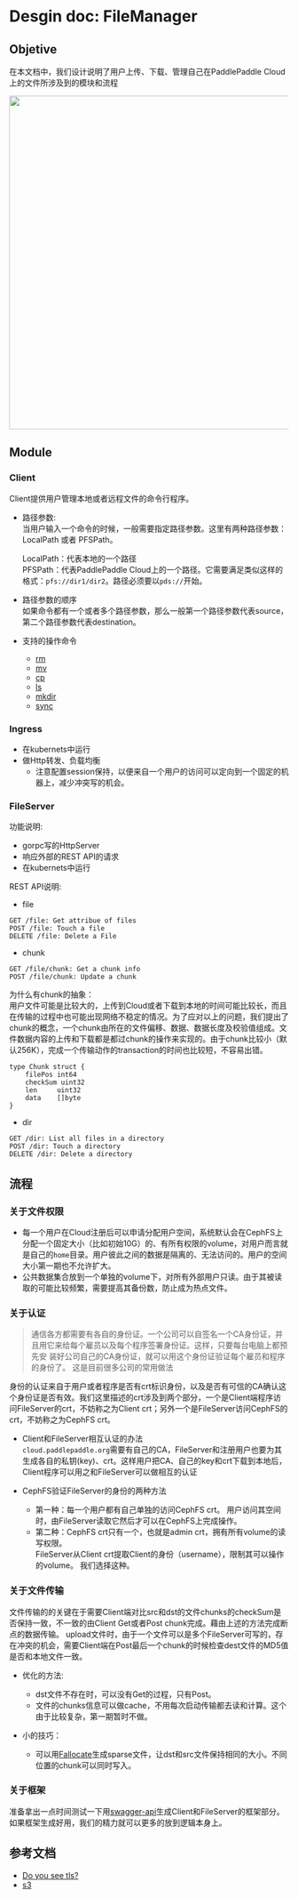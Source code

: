 # Desgin doc: FileManager
## Objetive
在本文档中，我们设计说明了用户上传、下载、管理自己在PaddlePaddle Cloud上的文件所涉及到的模块和流程

<image src=./src/filemanager.png width=600>

## Module
### Client
Client提供用户管理本地或者远程文件的命令行程序。

- 路径参数:  
当用户输入一个命令的时候，一般需要指定路径参数。这里有两种路径参数：LocalPath 或者 PFSPath。

	LocalPath：代表本地的一个路径  
	PFSPath：代表PaddlePaddle Cloud上的一个路径。它需要满足类似这样的格式：`pfs://dir1/dir2`。路径必须要以`pds://`开始。

- 路径参数的顺序  
如果命令都有一个或者多个路径参数，那么一般第一个路径参数代表source，第二个路径参数代表destination。

- 支持的操作命令
	- [rm](cmd_rm.md)
	- [mv](cmd_mv.md)
	- [cp](cmd_cp.md)
	- [ls](cmd_ls.md)
	- [mkdir](cmd_mkdir.md)
	- [sync](cmd_sync.md)


### Ingress
- 在kubernets中运行
- 做Http转发、负载均衡
	- 注意配置session保持，以便来自一个用户的访问可以定向到一个固定的机器上，减少冲突写的机会。


### FileServer
功能说明:  
- gorpc写的HttpServer  
- 响应外部的REST API的请求  
- 在kubernets中运行  

REST API说明:

- file

```
GET /file: Get attribue of files
POST /file: Touch a file 
DELETE /file: Delete a File
```

- chunk
 
```
GET /file/chunk: Get a chunk info 
POST /file/chunk: Update a chunk
```
为什么有chunk的抽象：  
用户文件可能是比较大的，上传到Cloud或者下载到本地的时间可能比较长，而且在传输的过程中也可能出现网络不稳定的情况。为了应对以上的问题，我们提出了chunk的概念，一个chunk由所在的文件偏移、数据、数据长度及校验值组成。文件数据内容的上传和下载都是都过chunk的操作来实现的。由于chunk比较小（默认256K），完成一个传输动作的transaction的时间也比较短，不容易出错。

```
type Chunk struct {
	filePos int64
	checkSum uint32
	len     uint32
	data    []byte
}
```  

- dir

```
GET /dir: List all files in a directory
POST /dir: Touch a directory
DELETE /dir: Delete a directory
```


## 流程
### 关于文件权限
- 每一个用户在Cloud注册后可以申请分配用户空间，系统默认会在CephFS上分配一个固定大小（比如初始10G）的、有所有权限的volume，对用户而言就是自己的`home`目录。用户彼此之间的数据是隔离的、无法访问的。用户的空间大小第一期也不允许扩大。
- 公共数据集合放到一个单独的volume下，对所有外部用户只读。由于其被读取的可能比较频繁，需要提高其备份数，防止成为热点文件。

### 关于认证
> 通信各方都需要有各自的身份证。一个公司可以自签名一个CA身份证，并 且用它来给每个雇员以及每个程序签署身份证。这样，只要每台电脑上都预先安 装好公司自己的CA身份证，就可以用这个身份证验证每个雇员和程序的身份了。 这是目前很多公司的常用做法  

身份的认证来自于用户或者程序是否有crt标识身份，以及是否有可信的CA确认这个身份证是否有效。我们这里描述的crt涉及到两个部分，一个是Client端程序访问FileServer的crt，不妨称之为Client crt；另外一个是FileServer访问CephFS的crt，不妨称之为CephFS crt。

- Client和FileServer相互认证的办法   
`cloud.paddlepaddle.org`需要有自己的CA，FileServer和注册用户也要为其生成各自的私钥(key)、crt。这样用户把CA、自己的key和crt下载到本地后，Client程序可以用之和FileServer可以做相互的认证

- CephFS验证FileServer的身份的两种方法
	- 第一种：每一个用户都有自己单独的访问CephFS crt。
	用户访问其空间时，由FileServer读取它然后才可以在CephFS上完成操作。
	- 第二种：CephFS crt只有一个，也就是admin crt，拥有所有volume的读写权限。  
	FileServer从Client crt提取Client的身份（username），限制其可以操作的volume。 我们选择这种。

### 关于文件传输
文件传输的的关键在于需要Client端对比src和dst的文件chunks的checkSum是否保持一致，不一致的由Client Get或者Post chunk完成。藉由上述的方法完成断点的数据传输。 upload文件时，由于一个文件可以是多个FileServer可写的，存在冲突的机会，需要Client端在Post最后一个chunk的时候检查dest文件的MD5值是否和本地文件一致。

- 优化的方法:  

	- dst文件不存在时，可以没有Get的过程，只有Post。
	- 文件的chunks信息可以做cache，不用每次启动传输都去读和计算。这个由于比较复杂，第一期暂时不做。

- 小的技巧：

	- 可以用[Fallocate](https://golang.org/pkg/syscall/#Fallocate)生成sparse文件，让dst和src文件保持相同的大小。不同位置的chunk可以同时写入。

### 关于框架
准备拿出一点时间测试一下用[swagger-api](https://github.com/swagger-api/swagger-codegen)生成Client和FileServer的框架部分。如果框架生成好用，我们的精力就可以更多的放到逻辑本身上。

## 参考文档
- [Do you see tls?](https://github.com/k8sp/tls/blob/master/README.md)
- [s3](http://docs.aws.amazon.com/cli/latest/reference/s3/)
